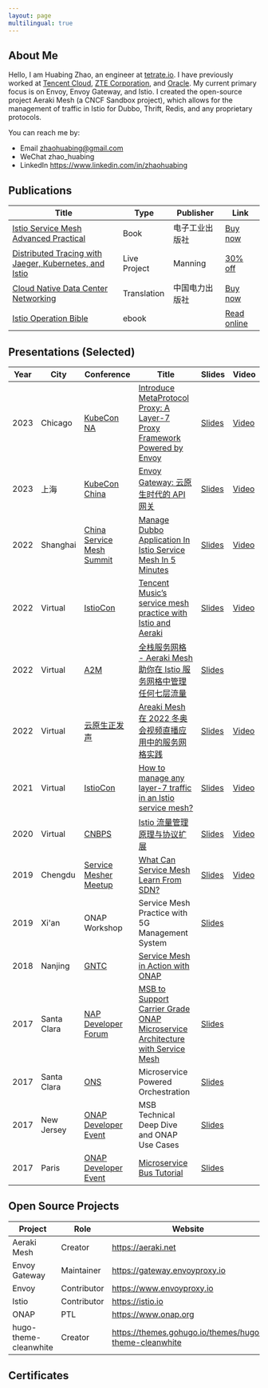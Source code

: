 ```yaml
---
layout: page
multilingual: true
---
```


## About Me
Hello, I am Huabing Zhao, an engineer at [tetrate.io](https://tetrate.io). I have previously worked at [Tencent Cloud](https://cloud.tencent.com/product/tcm), [ZTE Corporation](https://www.zte.com.cn/), and [Oracle](https://www.oracle.com). My current primary focus is on Envoy, Envoy Gateway, and Istio. I created the open-source project Aeraki Mesh (a CNCF Sandbox project), which allows for the management of traffic in Istio for Dubbo, Thrift, Redis, and any proprietary protocols.

You can reach me by:
* Email zhaohuabing@gmail.com
* WeChat zhao_huabing
* LinkedIn https://www.linkedin.com/in/zhaohuabing

## Publications
| Title       |Type        |Publisher   |Link        |
| ----------- |----------- |----------- |----------- |
|[Istio Service Mesh Advanced Practical](https://www.zhaohuabing.com/post/2021-08-26-istio-handbook/)|Book|电子工业出版社|[Buy now](https://item.jd.com/13200745.html)|
|[Distributed Tracing with Jaeger, Kubernetes, and Istio](https://www.zhaohuabing.com/post/2021-09-08-distributed-tracing-with-jaeger-kubernetes-and-istio/)|Live Project|Manning|[30% off](https://www.manning.com/liveprojectseries/distributed-tracing-ser)|
|[Cloud Native Data Center Networking](https://zhaohuabing.com/post/2021-08-27-cloud-native-data-center)|Translation|中国电力出版社|[Buy now](https://item.jd.com/12929975.html)|
|[Istio Operation Bible](http://localhost:1313/post/2021-10-08-istio-operation-bible/)|ebook||[Read online](https://istio-operation-bible.aeraki.net/)|


## Presentations (Selected)
|Year         |City        |Conference  | Title      |Slides      |Video       |
| ----------- |----------- |----------- |----------- |----------- |----------- |
|2023|Chicago|[KubeCon NA](https://colocatedeventsna2023.sched.com/event/1Rj2s/introduce-metaprotocol-proxy-a-layer-7-proxy-framework-powered-by-envoy-huabing-zhao-tetrate)|[ Introduce MetaProtocol Proxy: A Layer-7 Proxy Framework Powered by Envoy](https://www.zhaohuabing.com/post/2023-11-16-kubecon-na-metaprotocol/)|[Slides](https://zhaohuabing.com/slides/MetaProtoclProxy.pdf)|[Video](https://www.bilibili.com/video/BV1JC4y1m71j)|
|2023|上海|[KubeCon China](https://www.lfasiallc.com/kubecon-cloudnativecon-open-source-summit-china/program/schedule/)|[Envoy Gateway: 云原生时代的 API 网关](https://www.zhaohuabing.com/post/2023-11-01-kubecon-shanghai-2023-envoy-gateway-the-api-gateway-in-the-cloud-native-era/)|[Slides](https://zhaohuabing.com/slides/kubecon-envoy-gateway-the-API-Gateway-in-the-Cloud-Native-Era.pdf)|[Video](https://www.bilibili.com/video/BV15G411y7hP)|
|2022|Shanghai|[China Service Mesh Summit](https://jimmysong.io/notice/service-mesh-summit-2022/)|[Manage Dubbo Application In Istio Service Mesh In 5 Minutes](https://www.zhaohuabing.com/post/2022-09-26-servicemesh-summit2022-dubbo-aeraki-mesh/)|[Slides](https://zhaohuabing.com/web-slides/manage-dubbo-in-istio-in-5-minutes/)|[Video](https://www.bilibili.com/video/BV1oe4y167kz/?zw&vd_source=13de6a5e7f290572ee6b115b44a424f2)|
|2022|Virtual|[IstioCon](https://events.istio.io/istiocon-2022)|[Tencent Music’s service mesh practice with Istio and Aeraki](https://events.istio.io/istiocon-2022/sessions/tencent-music-aeraki/)|[Slides](/slides/tencent-music-service-mesh-practice-with-istio-and-aeraki.pdf)|[Video](https://www.youtube.com/watch?v=6t_yPsq4Pi4)|
|2022|Virtual|[A2M](https://a2m.msup.com.cn/course?aid=2699&cid=15382)|[全栈服务网格 - Aeraki Mesh 助你在 Istio 服务网格中管理任何七层流量](https://a2m.msup.com.cn/course?aid=2699&cid=15382)|[Slides](/slides/full-stack-service-mesh-a2m-20220422.pdf)||
|2022|Virtual|[云原生正发声](https://cloud.tencent.com/developer/salon/live-1403)| [Areaki Mesh 在 2022 冬奥会视频直播应用中的服务网格实践](https://mp.weixin.qq.com/s/zp9q99mGyH2VD9Dij2owWg) | [Slides](http://localhost:1313/img/2022-03-30-aeraki-mesh-winter-olympics-practice/slides.pdf)|[Video](https://youtu.be/uXxatQTKzW8)|
|2021|Virtual|[IstioCon](https://events.istio.io/istiocon-2021/)| [How to manage any layer-7 traffic in an Istio service mesh?](https://events.istio.io/istiocon-2021/sessions/how-to-manage-any-layer-7-traffic-in-an-istio-service-mesh/) | [Slides](/slides/how-to-manage-any-layer-7-traffic-in-istio.pdf)|[Video](https://www.youtube.com/watch?v=sBS4utF68d8)|
|2020|Virtual|[CNBPS](https://www.cnbpa.org/)|[Istio 流量管理原理与协议扩展](https://cloud.tencent.com/developer/article/1723804)|[Slides](/slides/cnbps2020-istio-aeraki.pdf)|[Video](https://www.youtube.com/watch?v=lB5d4qbZqzU)|
|2019|Chengdu|[Service Mesher Meetup](https://cloudnative.to/blog/service-mesh-meetup-chengdu-20191028/)|[What Can Service Mesh Learn From SDN?](https://cloudnative.to/blog/service-mesh-meetup-chengdu-20191028/)|[Slides](/slides/what-can-service-mesh-learn-from-sdn-servicemesher-meetup-20191026.pdf)|[Video](https://youtu.be/nGkxp-2OsKg)|
|2019|Xi'an|ONAP Workshop|Service Mesh Practice with 5G Management System|[Slides](/slides/service-mesh-practice-with-5g-management-system-lfn.pdf)|
|2018|Nanjing|[GNTC](https://www.bagevent.com/event/1624048?aId=)|[Service Mesh in Action with ONAP](https://www.sdnlab.com/22596.html)|
|2017|Santa Clara|[NAP Developer Forum](https://wiki.onap.org/display/DW/ONAP+Beijing+Release+Developer+Forum%2C+Dec.+11-13%2C+2017%2C+Santa+Clara%2C+CA+US)|[MSB to Support Carrier Grade ONAP Microservice Architecture with Service Mesh](https://onapbeijing2017.sched.com/event/D5q2)|[Slides](https://wiki.onap.org/display/DW/MSB+Service+Mesh+Planning?preview=%2F20873876%2F20873874%2FMSB+to+Support+Carrier+Grade+ONAP+Microservice+Architecture+with+Service+Mesh.pdf)|
|2017|Santa Clara|[ONS](https://wiki.onap.org/display/DW/ONAP@ONS2017)|Microservice Powered Orchestration|[Slides](https://wiki.onap.org/display/DW/ONAP@ONS2017?preview=%2F3245268%2F3245309%2FMicroservice+Powered+Orchestration+Architecture.pdf)|
|2017|New Jersey|[ONAP Developer Event](https://wiki.onap.org/display/DW/ONAP+Project+Developer+Event%3A+May+2+-+5%2C+2017%2C+Middletown%2C+NJ%2C+USA)|MSB Technical Deep Dive and ONAP Use Cases|[Slides](https://www.slideshare.net/HuabingZhao/msb-depp-dive/)|
|2017|Paris|[ONAP Developer Event](https://wiki.onap.org/display/DW/ONAP+Developer+Event+September+25-28%2C+2017%2C+Paris-Saclay%2C+France)|[Microservice Bus Tutorial](https://wiki.onap.org/display/DW/September+26-28+Topics#September2628Topics-M2)|[Slides](https://www.slideshare.net/HuabingZhao/microservice-bus-tutorial)|

## Open Source Projects
|Project       |Role        |  Website   | GitHub     |
| ------------ |----------- |----------- |----------- |
| Aeraki Mesh  | Creator    | https://aeraki.net  | http://github.com/aeraki-mesh |
| Envoy Gateway| Maintainer| https://gateway.envoyproxy.io |https://github.com/envoyproxy/gateway|
| Envoy        | Contributor| https://www.envoyproxy.io |https://github.com/envoyproxy/envoy|
| Istio        | Contributor| https://istio.io    | https://github.com/istio/istio|
| ONAP         | PTL        | https://www.onap.org||
| hugo-theme-cleanwhite | Creator    | https://themes.gohugo.io/themes/hugo-theme-cleanwhite  | https://github.com/zhaohuabing/hugo-theme-cleanwhite |

## Certificates

<div data-iframe-width="150" data-iframe-height="270" data-share-badge-id="6cb590b5-d2f6-42a1-9e2e-a8141624b718" data-share-badge-host="https://www.credly.com"></div><script type="text/javascript" async src="//cdn.credly.com/assets/utilities/embed.js"></script>

<div data-iframe-width="150" data-iframe-height="270" data-share-badge-id="08f232fa-30de-46bf-becb-a7e4ab85ef79" data-share-badge-host="https://www.credly.com"></div><script type="text/javascript" async src="//cdn.credly.com/assets/utilities/embed.js"></script>

<div data-iframe-width="150" data-iframe-height="270" data-share-badge-id="edf1a5de-202c-49e7-9762-f3e6f5ff1b38" data-share-badge-host="https://www.credly.com"></div><script type="text/javascript" async src="//cdn.credly.com/assets/utilities/embed.js"></script>

<div data-iframe-width="150" data-iframe-height="270" data-share-badge-id="86fbba51-17d8-4718-b6d8-3b8bff7c7377" data-share-badge-host="https://www.credly.com"></div><script type="text/javascript" async src="//cdn.credly.com/assets/utilities/embed.js"></script>

